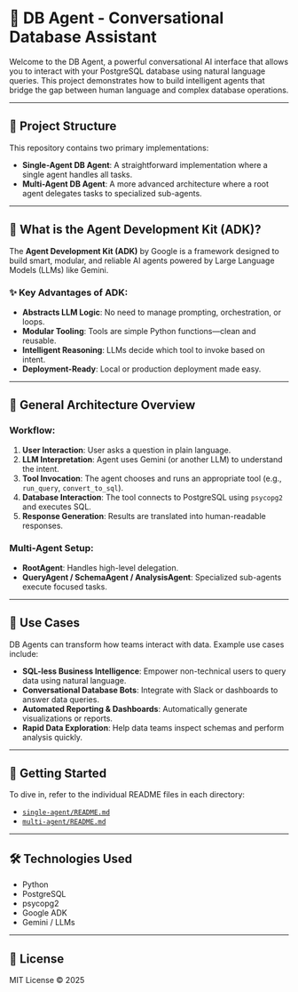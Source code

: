 # 🤖 DB Agent - Conversational Database Assistant

Welcome to the DB Agent, a powerful conversational AI interface that allows you to interact with your PostgreSQL database using natural language queries. This project demonstrates how to build intelligent agents that bridge the gap between human language and complex database operations.

---

## 🧰 Project Structure

This repository contains two primary implementations:

- **Single-Agent DB Agent**: A straightforward implementation where a single agent handles all tasks.
- **Multi-Agent DB Agent**: A more advanced architecture where a root agent delegates tasks to specialized sub-agents.

---

## 🔧 What is the Agent Development Kit (ADK)?

The **Agent Development Kit (ADK)** by Google is a framework designed to build smart, modular, and reliable AI agents powered by Large Language Models (LLMs) like Gemini.

### ✨ Key Advantages of ADK:
- **Abstracts LLM Logic**: No need to manage prompting, orchestration, or loops.
- **Modular Tooling**: Tools are simple Python functions—clean and reusable.
- **Intelligent Reasoning**: LLMs decide which tool to invoke based on intent.
- **Deployment-Ready**: Local or production deployment made easy.

---

## 🧠 General Architecture Overview

### Workflow:
1. **User Interaction**: User asks a question in plain language.
2. **LLM Interpretation**: Agent uses Gemini (or another LLM) to understand the intent.
3. **Tool Invocation**: The agent chooses and runs an appropriate tool (e.g., `run_query`, `convert_to_sql`).
4. **Database Interaction**: The tool connects to PostgreSQL using `psycopg2` and executes SQL.
5. **Response Generation**: Results are translated into human-readable responses.

### Multi-Agent Setup:
- **RootAgent**: Handles high-level delegation.
- **QueryAgent / SchemaAgent / AnalysisAgent**: Specialized sub-agents execute focused tasks.

---

## 🚀 Use Cases

DB Agents can transform how teams interact with data. Example use cases include:

- **SQL-less Business Intelligence**: Empower non-technical users to query data using natural language.
- **Conversational Database Bots**: Integrate with Slack or dashboards to answer data queries.
- **Automated Reporting & Dashboards**: Automatically generate visualizations or reports.
- **Rapid Data Exploration**: Help data teams inspect schemas and perform analysis quickly.

---

## 📂 Getting Started

To dive in, refer to the individual README files in each directory:

- [`single-agent/README.md`](./single-agent/README.md)
- [`multi-agent/README.md`](./multi-agent/README.md)

---

## 🛠 Technologies Used
- Python
- PostgreSQL
- psycopg2
- Google ADK
- Gemini / LLMs

---

## 📄 License

MIT License © 2025
